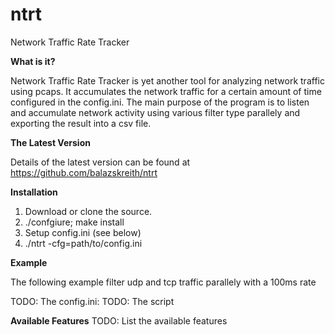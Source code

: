 # ntrt
Network Traffic Rate Tracker

**What is it?**
  
Network Traffic Rate Tracker is yet another tool 
for analyzing network traffic using pcaps. 
It accumulates the network traffic for a 
certain amount of time configured in the config.ini. 
The main purpose of the program is to listen and accumulate
network activity using various filter type parallely and 
exporting the result into a csv file.


**The Latest Version**

Details of the latest version can be found at 
https://github.com/balazskreith/ntrt

**Installation**

 1. Download or clone the source.
 2. ./confgiure; make install
 3. Setup config.ini (see below)
 4. ./ntrt -cfg=path/to/config.ini

**Example**

The following example filter udp and tcp traffic parallely with a 100ms rate

TODO: The config.ini:
TODO: The script

**Available Features**
TODO: List the available features

